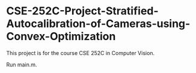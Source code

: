 # CSE-252C-Project-Stratified-Autocalibration-of-Cameras-using-Convex-Optimization
This project is for the course CSE 252C in Computer Vision.

Run main.m.
